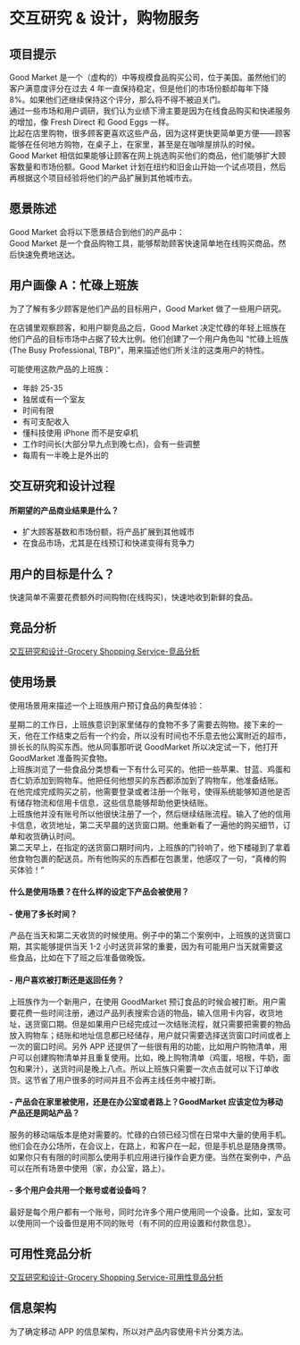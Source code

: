 # 交互研究 & 设计，购物服务

## 项目提示

Good Market 是一个（虚构的）中等规模食品购买公司，位于美国。虽然他们的客户满意度评分在过去 4 年一直保持稳定，但是他们的市场份额却每年下降 8%。如果他们还继续保持这个评分，那么将不得不被迫关门。<br />
通过一些市场和用户调研，我们认为业绩下滑主要是因为在线食品购买和快递服务的增加，像 Fresh Direct 和 Good Eggs 一样。<br />
比起在店里购物，很多顾客更喜欢这些产品，因为这样更快更简单更方便——顾客能够在任何地方购物，在桌子上，在家里，甚至是在咖啡屋排队的时候。<br />
Good Market 相信如果能够让顾客在网上挑选购买他们的商品，他们能够扩大顾客数量和市场份额。Good Market 计划在纽约和旧金山开始一个试点项目，然后再根据这个项目经验将他们的产品扩展到其他城市去。

## 愿景陈述

Good Market 会将以下愿景结合到他们的产品中：<br />
Good Market 是一个食品购物工具，能够帮助顾客快速简单地在线购买商品，然后快速免费地送达。

## 用户画像 A：忙碌上班族

为了了解有多少顾客是他们产品的目标用户，Good Market 做了一些用户研究。

在店铺里观察顾客，和用户聊竞品之后，Good Market 决定忙碌的年轻上班族在他们产品的目标市场中占据了较大比例。他们创建了一个用户角色叫 “忙碌上班族(The Busy Professional, TBP)”，用来描述他们所关注的这类用户的特性。

可能使用这款产品的上班族：
- 年龄 25-35
- 独居或有一个室友
- 时间有限
- 有可支配收入
- 懂科技使用 iPhone 而不是安卓机
- 工作时间长(大部分早九点到晚七点)，会有一些调整
- 每周有一半晚上是外出的

## 交互研究和设计过程

#### 所期望的产品商业结果是什么？

- 扩大顾客基数和市场份额，将产品扩展到其他城市
- 在食品市场，尤其是在线预订和快递变得有竞争力

## 用户的目标是什么？

快速简单不需要花费额外时间购物(在线购买)，快速地收到新鲜的食品。

## 竞品分析

[交互研究和设计-Grocery Shopping Service-竞品分析]()

## 使用场景

使用场景用来描述一个上班族用户预订食品的典型体验：

星期二的工作日，上班族意识到家里储存的食物不多了需要去购物。接下来的一天，他在工作结束之后有一个约会，所以没有时间也不乐意去他公寓附近的超市，排长长的队购买东西。他从同事那听说 GoodMarket 所以决定试一下，他打开 GoodMarket 准备购买食物。<br/>
上班族浏览了一些食品分类想看一下有什么可买的。他把一些苹果、甘蓝、鸡蛋和杏仁奶添加到购物车。他把任何他想买的东西都添加到了购物车，他准备结账。<br/>
在他完成完成购买之前，他需要登录或者注册一个账号，使得系统能够知道他是否有储存物流和信用卡信息，这些信息能够帮助他更快结账。<br/>
上班族他并没有账号所以他很快注册了一个，然后继续结账流程。输入了他的信用卡信息，收货地址，第二天早晨的送货窗口期。他重新看了一遍他的购买细节，订单和收货确认时间。<br/>
第二天早上，在指定的送货窗口期时间内，上班族的门铃响了，他下楼碰到了拿着他食物包裹的配送员。所有他购买的东西都在包裹里，他感叹了一句，“真棒的购买体验！”

#### 什么是使用场景？在什么样的设定下产品会被使用？

#### - 使用了多长时间？

产品在当天和第二天收货的时候使用。例子中的第二个案例中，上班族的送货窗口期，其实能够提供当天 1-2 小时送货非常的重要，因为有可能用户当天就需要这些食品，比如在下了班之后准备做晚饭。

#### - 用户喜欢被打断还是返回任务？

上班族作为一个新用户，在使用 GoodMarket 预订食品的时候会被打断。用户需要花费一些时间注册，通过产品列表搜索合适的物品，输入信用卡内容，收货地址，送货窗口期。但是如果用户已经完成过一次结账流程，就只需要把需要的物品放入购物车；结账和地址信息都已经储存，用户就只需要选择送货窗口时间或者上一次的窗口时间。另外 APP 还提供了一些很有用的功能，比如用户购物清单，用户可以创建购物清单并且重复使用。比如，晚上购物清单（鸡蛋，培根，牛奶，面包和果汁），送货时间是晚上八点。所以上班族只需要一次点击就可以下订单收货。这节省了用户很多的时间并且不会再主线任务中被打断。

#### - 产品会在家里被使用，还是在办公室或者路上？GoodMarket 应该定位为移动产品还是网站产品？

服务的移动端版本是绝对需要的。忙碌的白领已经习惯在日常中大量的使用手机。他们会在办公场所，在会议上，在路上，和客户在一起，但是手机总是随身携带。如果你只有有限的时间那么使用手机应用进行操作会更方便。当然在案例中，产品可以在所有场景中使用（家，办公室，路上）。

#### - 多个用户会共用一个账号或者设备吗？

最好是每个用户都有一个账号，同时允许多个用户使用同一个设备。比如，室友可以使用同一个设备但是用不同的账号（有不同的应用设置和付款信息）。

## 可用性竞品分析

[交互研究和设计-Grocery Shopping Service-可用性竞品分析]()

## 信息架构

为了确定移动 APP 的信息架构，所以对产品内容使用卡片分类方法。

